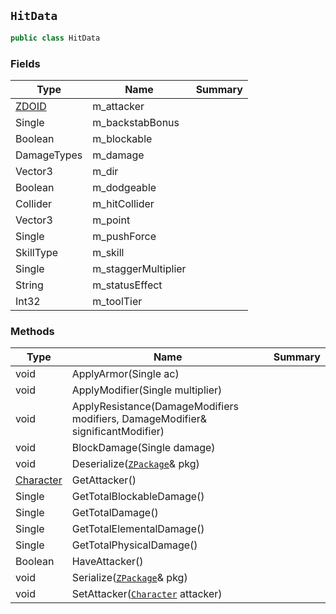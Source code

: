 ## `HitData`

```csharp
public class HitData
```

### Fields

| Type | Name | Summary | 
| --- | --- | --- | 
| [ZDOID](./ZDOID.md) | m_attacker |  | 
| Single | m_backstabBonus |  | 
| Boolean | m_blockable |  | 
| DamageTypes | m_damage |  | 
| Vector3 | m_dir |  | 
| Boolean | m_dodgeable |  | 
| Collider | m_hitCollider |  | 
| Vector3 | m_point |  | 
| Single | m_pushForce |  | 
| SkillType | m_skill |  | 
| Single | m_staggerMultiplier |  | 
| String | m_statusEffect |  | 
| Int32 | m_toolTier |  | 


### Methods

| Type | Name | Summary | 
| --- | --- | --- | 
| void | ApplyArmor(Single ac) |  | 
| void | ApplyModifier(Single multiplier) |  | 
| void | ApplyResistance(DamageModifiers modifiers, DamageModifier& significantModifier) |  | 
| void | BlockDamage(Single damage) |  | 
| void | Deserialize([`ZPackage`](./ZPackage.md)& pkg) |  | 
| [Character](./Character.md) | GetAttacker() |  | 
| Single | GetTotalBlockableDamage() |  | 
| Single | GetTotalDamage() |  | 
| Single | GetTotalElementalDamage() |  | 
| Single | GetTotalPhysicalDamage() |  | 
| Boolean | HaveAttacker() |  | 
| void | Serialize([`ZPackage`](./ZPackage.md)& pkg) |  | 
| void | SetAttacker([`Character`](./Character.md) attacker) |  | 


